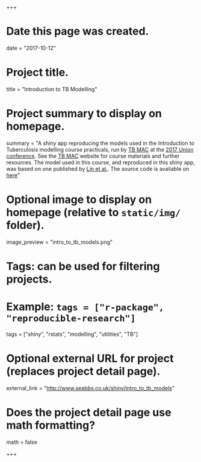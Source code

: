 +++
  # Date this page was created.
  date = "2017-10-12"
  
  # Project title.
  title = "Introduction to TB Modelling"
  
  # Project summary to display on homepage.
  summary = "A shiny app reproducing the models used in the Introduction to Tuberculosis modelling course practicals, run by [TB MAC](http://tb-mac.org/) at the [2017 Union conference](http://guadalajara.worldlunghealth.org/about-us). See the [TB MAC](http://tb-mac.org/) website for course materials and further resources. The model used in this course, and reproduced in this shiny app, was based on one published by [Lin et al.](http://www.who.int/bulletin/volumes/90/10/11-101436.pdf). The source code is available on [here](https://github.com/seabbs/intro_to_tb_models)"
  
  # Optional image to display on homepage (relative to `static/img/` folder).
  image_preview = "intro_to_tb_models.png"
  
  # Tags: can be used for filtering projects.
  # Example: `tags = ["r-package", "reproducible-research"]`
  tags = ["shiny", "rstats", "modelling", "utilities", "TB"]
  
  # Optional external URL for project (replaces project detail page).
  external_link = "http://www.seabbs.co.uk/shiny/intro_to_tb_models"
  
  # Does the project detail page use math formatting?
  math = false
  
+++
    